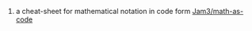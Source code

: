 1. a cheat-sheet for mathematical notation in code form [Jam3/math-as-code](https://github.com/Jam3/math-as-code)
